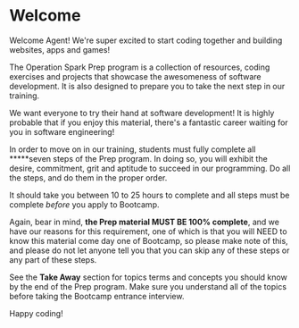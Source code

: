 Welcome
=======

Welcome Agent! We're super excited to start coding together and building websites, apps and games! 

The Operation Spark Prep program is a collection of resources, coding exercises and projects that showcase the awesomeness of software development. It is also designed to prepare you to take the next step in our training.

We want everyone to try their hand at software development! It is highly probable that if you enjoy this material, there's a fantastic career waiting for you in software engineering!

In order to move on in our training, students must fully complete all *****seven steps of the Prep program.  In doing so, you will exhibit the desire, commitment, grit and aptitude to succeed in our programming. Do all the steps, and do them in the proper order.

It should take you between 10 to 25 hours to complete and all steps must be complete _before_ you apply to Bootcamp.

Again, bear in mind, **the Prep material MUST BE 100% complete**, and we have our reasons for this requirement, one of which is that you will NEED to know this material come day one of Bootcamp, so please make note of this, and please do not let anyone tell you that you can skip any of these steps or any part of these steps.  

See the **Take Away** section for topics terms and concepts you should know by the end of the Prep program.  Make sure you understand all of the topics before taking the Bootcamp entrance interview.

Happy coding!
